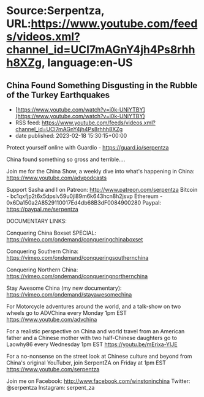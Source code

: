 # Source:Serpentza, URL:https://www.youtube.com/feeds/videos.xml?channel_id=UCl7mAGnY4jh4Ps8rhhh8XZg, language:en-US

## China Found Something Disgusting in the Rubble of the Turkey Earthquakes
 - [https://www.youtube.com/watch?v=i0k-UNiYTBY](https://www.youtube.com/watch?v=i0k-UNiYTBY)
 - RSS feed: https://www.youtube.com/feeds/videos.xml?channel_id=UCl7mAGnY4jh4Ps8rhhh8XZg
 - date published: 2023-02-18 15:30:15+00:00

Protect yourself online with Guardio - https://guard.io/serpentza

China found something so gross and terrible....

Join me for the China Show, a weekly dive into what's happening in China: https://www.youtube.com/advpodcasts

Support Sasha and I on Patreon: http://www.patreon.com/serpentza
Bitcoin - bc1qxfjp2t6x5dpslv59u0jl89m6k643hcn8h2jsvp
Ethereum - 0x6Da150a2A8529110017Ed4db68B3dF0084900280
Paypal: https://paypal.me/serpentza

DOCUMENTARY LINKS:

Conquering China Boxset SPECIAL:
https://vimeo.com/ondemand/conqueringchinaboxset

Conquering Southern China:
https://vimeo.com/ondemand/conqueringsouthernchina

Conquering Northern China:
https://vimeo.com/ondemand/conqueringnorthernchina

Stay Awesome China (my new documentary): https://vimeo.com/ondemand/stayawesomechina

For Motorcycle adventures around the world, and a talk-show on two wheels go to ADVChina every Monday 1pm EST
https://www.youtube.com/advchina

For a realistic perspective on China and world travel from an American father and a Chinese mother with two half-Chinese daughters go to Laowhy86 every Wednesday 1pm EST
https://youtu.be/mErixa-YIJE

For a no-nonsense on the street look at Chinese culture and beyond from China's original YouTuber, join SerpentZA on Friday at 1pm EST
https://www.youtube.com/serpentza

Join me on Facebook: http://www.facebook.com/winstoninchina
Twitter: @serpentza
Instagram: serpent_za

